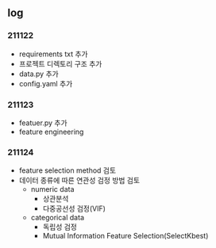 ## log

### 211122

- requirements txt 추가
- 프로젝트 디렉토리 구조 추가
- data.py 추가
- config.yaml 추가

### 211123

- featuer.py 추가
- feature engineering

### 211124

- feature selection method 검토
- 데이터 종류에 따른 연관성 검정 방법 검토
  - numeric data
    - 상관분석
    - 다중공선성 검정(VIF)
  - categorical data
    - 독립성 검정
    - Mutual Information Feature Selection(SelectKbest)